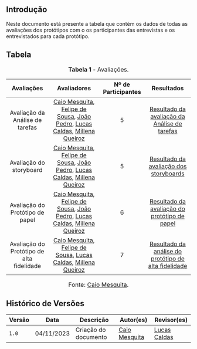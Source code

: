 
## Introdução
Neste documento está presente a tabela que contém os dados de todas as avaliações dos protótipos com o os participantes das entrevistas e os entrevistados para cada protótipo.

## Tabela

<center>

<font size="3"><p style="text-align: center"><b>Tabela 1</b> - Avaliações. </p></font>


|        Avaliações       | Avaliadores   | Nº de Participantes   | Resultados |
| :------------------------------------: | :----: | :------: | :-----: |
| Avaliação da Análise de tarefas |  [Caio Mesquita](https://github.com/Caiomesvie), [Felipe de Sousa](https://github.com/fsousac), [João Pedro](https://github.com/JoosPerro),  [Lucas Caldas](https://github.com/lucascaldasb), [Millena Queiroz](https://github.com/millenaqueiroz)  |  5  | [Resultado da avaliação da Análise de tarefas]()    |
| Avaliação do storyboard |   [Caio Mesquita](https://github.com/Caiomesvie), [Felipe de Sousa](https://github.com/fsousac), [João Pedro](https://github.com/JoosPerro),  [Lucas Caldas](https://github.com/lucascaldasb), [Millena Queiroz](https://github.com/millenaqueiroz)    |  5  |  [Resultado da avaliação dos storyboards]()   |
| Avaliação do Protótipo de papel |  [Caio Mesquita](https://github.com/Caiomesvie), [Felipe de Sousa](https://github.com/fsousac), [João Pedro](https://github.com/JoosPerro),  [Lucas Caldas](https://github.com/lucascaldasb), [Millena Queiroz](https://github.com/millenaqueiroz)     |  6  |  [Resultado da avaliação do protótipo de papel]()   |
| Avaliação do Protótipo de alta fidelidade |   [Caio Mesquita](https://github.com/Caiomesvie), [Felipe de Sousa](https://github.com/fsousac),   [Lucas Caldas](https://github.com/lucascaldasb), [Millena Queiroz](https://github.com/millenaqueiroz)    | 7   |  [Resultado da análise do protótipo de alta fidelidade]()   |

<font size="3"><p style="text-align: center">Fonte: [Caio Mesquita](https://github.com/Caiomesvie).</p></font>

</center>

## Histórico de Versões
| Versão | Data       | Descrição            | Autor(es)                                     | Revisor(es)                                          |
| ------ | ---------- | -------------------- | --------------------------------------------- | ---------------------------------------------------- |
| `1.0`  | 04/11/2023 | Criação do documento | [Caio Mesquita](https://github.com/Caiomesvie) | [Lucas Caldas](https://github.com/lucascaldasb)  | 

